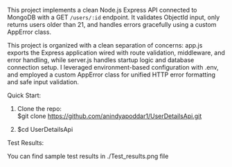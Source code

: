 This project implements a clean Node.js Express API connected to MongoDB with a GET `/users/:id` endpoint. It validates ObjectId input, only returns users older than 21, and handles errors gracefully using a custom AppError class.

This project is organized with a clean separation of concerns: app.js exports the Express application wired with route validation, middleware, and error handling, while server.js handles startup logic and database connection setup.
I leveraged environment-based configuration with .env, and employed a custom AppError class for unified HTTP error formatting and safe input validation.

Quick Start:

1. Clone the repo:  
   $git clone https://github.com/anindyapoddar1/UserDetailsApi.git
   
3. $cd UserDetailsApi

Test Results:

You can find sample test results in ./Test_results.png file
